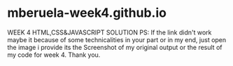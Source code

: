 # mberuela-week4.github.io
WEEK 4 HTML,CSS&amp;JAVASCRIPT SOLUTION
PS: If the link didn't work maybe it because of some technicalities in your part or in my end, just open the image i provide its the Screenshot of my original output or the result of my code for week 4. Thank you. 
